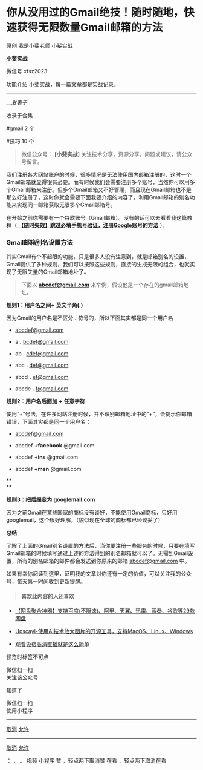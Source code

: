 #  你从没用过的Gmail绝技！随时随地，快速获得无限数量Gmail邮箱的方法

原创 我是小斐老师 [ 小斐实战 ](javascript:void\(0\);)

**小斐实战** ![]()

微信号 xfsz2023

功能介绍 小斐实战，每一篇文章都是实战记录。

____

___发表于_

收录于合集

#gmail 2 个

#技巧 10 个

> 微信公众号： **[小斐实战]** 关注技术分享，资源分享。问题或建议，请公众号留言。

我们注册各大网站账户的时候，很多情况是无法使用国内邮箱注册的，这时一个Gmail邮箱就显得很有必要。而有时候我们会需要注册多个账号，当然你可以用多个Gmail邮箱来注册。但多个Gmail邮箱又不好管理，而且现在Gmail邮箱也不是那么好注册了，这时你就会需要下面我要介绍的内容了，利用Gmail邮箱的别名功能来实现同一邮箱获取无限多个Gmail邮箱号。

在开始之前你需要有一个谷歌账号（Gmail邮箱）。没有的话可以去看看我这篇教程（[
**【随时失效】跳过必填手机号验证，注册Google账号的方法**](http://mp.weixin.qq.com/s?__biz=MzkzNjIzMTUxNA==&mid=2247485965&idx=1&sn=46b6c19fc75747cedca71a3e11f71115&chksm=c2a09d38f5d7142ec6da1d920e607fa4ca359c28c9dd3169bea43af683719917e0bc16c3080b&scene=21#wechat_redirect)
）。

### Gmail邮箱别名设置方法

其实Gmail有个不起眼的功能，只是很多人没有注意到，就是邮箱别名的设置，Gmail提供了多种规则，我们可以按照这些规则，直接的生成无限的组合，也就实现了无限矢量的Gmail邮箱地址了。

> 下面以 **abcdef@gmail.com** 来举例，假设他是一个存在的gmail邮箱地址。

 **规则1：用户名之间+** **英文半角(.)**

因为Gmail的用户名是不区分 **.** 符号的，所以下面其实都是同一个用户名

  * abcdef@gmail.com

  * a **.** bcdef@gmail.com

  * ab **.** cdef@gmail.com

  * abc **.** def@gmail.com

  * abcd **.** ef@gmail.com

  * abcde **.** f@gmail.com

  

 **规则2：用户名后面加**   **+** **任意字符**

使用“+”号法，在许多网站注册时候，并不识别邮箱地址中的“+”，会提示你邮箱错误，下面其实都是同一个用户名：

  * abcdef@gmail.com

  * abcdef **+facebook** @gmail.com

  * abcdef **+ins** @gmail.com

  * abcdef **+msn** @gmail.com

 **  
**

 **规则3：把后缀变为** **googlemail.com**

因为之前Gmail在某些国家的商标没有谈好，不能使用Gmail商标，只好用googlemail，这个很好理解。（貌似现在全球的商标都已经谈妥了）

 **总结**

了解了上面的Gmail别名设置的方法后，当你要注册一些服务的时候，只要在填写Gmail邮箱的时候填写通过上述的方法得到的别名邮箱就可以了。无需到Gmail设置，所有的别名邮箱的邮件都会发送到你原来的邮箱
abcdef@gmail.com 中。

如果有幸你阅读到这里，证明我的文章对你还有一定的价值，可以关注我的公众号，每天第一时间收到更新提醒。

> #### 喜欢此内容的人还喜欢

  * [【网盘聚合神器】支持百度(不限速)、阿里、天翼、迅雷、蓝奏、谷歌等29款网盘](http://mp.weixin.qq.com/s?__biz=MzkzNjIzMTUxNA==&mid=2247485778&idx=1&sn=301c1a121ecc57eca9934e8ac2a50e67&chksm=c2a09e67f5d717716e001fdde7b7170f28a4e0dbd131e1fe70cff833cb013e6f26739c30e7fe&scene=21#wechat_redirect)

  * [Upscayl-使用AI技术放大图片的开源工具，支持MacOS、Linux、Windows](http://mp.weixin.qq.com/s?__biz=MzkzNjIzMTUxNA==&mid=2247485946&idx=1&sn=daaaf717162439353a4068a2e1a23127&chksm=c2a09ecff5d717d9e8a5fbde37fde780fa3a270182dbe46b41a46d42a61b4dcb8c9908ce6213&scene=21#wechat_redirect)  

  * [观看免费高清直播就是这么简单](http://mp.weixin.qq.com/s?__biz=MzkzNjIzMTUxNA==&mid=2247485902&idx=1&sn=9d62eb4ddcc94df80544f6f6c7969066&chksm=c2a09efbf5d717edefe7bf48bbe2466058e7468cb7cb7d109acf32889dbfc19e59c0d7001f60&scene=21#wechat_redirect)

预览时标签不可点

微信扫一扫  
关注该公众号

[知道了](javascript:;)

微信扫一扫  
使用小程序

****

[取消](javascript:void\(0\);) [允许](javascript:void\(0\);)

****

[取消](javascript:void\(0\);) [允许](javascript:void\(0\);)

： ， 。   视频 小程序 赞 ，轻点两下取消赞 在看 ，轻点两下取消在看

